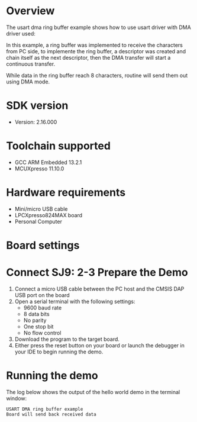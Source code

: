 Overview
========
The usart dma ring buffer example shows how to use usart driver with DMA driver used:

In this example, a ring buffer was implemented to receive the characters from PC side, 
to implemente the ring buffer, a descriptor was created and chain itself as the next descriptor,
then the DMA transfer will start a continuous transfer.

While data in the ring buffer reach 8 characters, routine will send them out using DMA mode.


SDK version
===========
- Version: 2.16.000

Toolchain supported
===================
- GCC ARM Embedded  13.2.1
- MCUXpresso  11.10.0

Hardware requirements
=====================
- Mini/micro USB cable
- LPCXpresso824MAX board
- Personal Computer

Board settings
==============
Connect SJ9: 2-3
Prepare the Demo
================
1.  Connect a micro USB cable between the PC host and the CMSIS DAP USB port on the board
2.  Open a serial terminal with the following settings:
    - 9600 baud rate
    - 8 data bits
    - No parity
    - One stop bit
    - No flow control
3.  Download the program to the target board.
4.  Either press the reset button on your board or launch the debugger in your IDE to begin running the demo.

Running the demo
================
The log below shows the output of the hello world demo in the terminal window:
~~~~~~~~~~~~~~~~~~~~~~~~~~~~~~~~~~~
USART DMA ring buffer example
Board will send back received data

~~~~~~~~~~~~~~~~~~~~~~~~~~~~~~~~~~~
